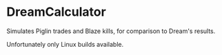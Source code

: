 # DreamCalculator
Simulates Piglin trades and Blaze kills, for comparison to Dream's results.

Unfortunately only Linux builds available.
